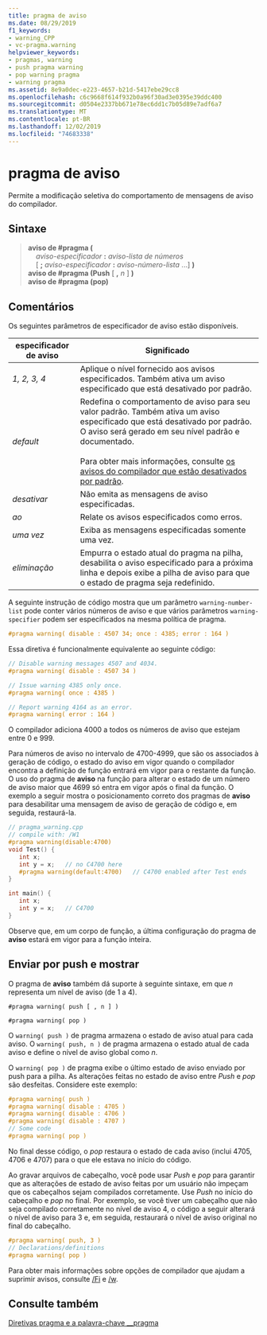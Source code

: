 ```yaml
---
title: pragma de aviso
ms.date: 08/29/2019
f1_keywords:
- warning_CPP
- vc-pragma.warning
helpviewer_keywords:
- pragmas, warning
- push pragma warning
- pop warning pragma
- warning pragma
ms.assetid: 8e9a0dec-e223-4657-b21d-5417ebe29cc8
ms.openlocfilehash: c6c9668f614f932b0a96f30ad3e0395e39ddc400
ms.sourcegitcommit: d0504e2337bb671e78ec6dd1c7b05d89e7adf6a7
ms.translationtype: MT
ms.contentlocale: pt-BR
ms.lasthandoff: 12/02/2019
ms.locfileid: "74683338"
---
```

# <a name="warning-pragma"></a>pragma de aviso

Permite a modificação seletiva do comportamento de mensagens de aviso do compilador.

## <a name="syntax"></a>Sintaxe

> **aviso de #pragma (** \
> &nbsp;&nbsp;&nbsp;&nbsp;*aviso-especificador* **:** *aviso-lista de números*\
> &nbsp;&nbsp;&nbsp;&nbsp;[ **;** *aviso-especificador* **:** *aviso-número-lista* ...] **)** \
> **aviso de #pragma (Push** [ **,** *n* ] **)** \
> **aviso de #pragma (pop)**

## <a name="remarks"></a>Comentários

Os seguintes parâmetros de especificador de aviso estão disponíveis.

|especificador de aviso|Significado|
|------------------------|-------------|
|*1, 2, 3, 4*|Aplique o nível fornecido aos avisos especificados. Também ativa um aviso especificado que está desativado por padrão.|
|*default*|Redefina o comportamento de aviso para seu valor padrão. Também ativa um aviso especificado que está desativado por padrão. O aviso será gerado em seu nível padrão e documentado.<br /><br /> Para obter mais informações, consulte [os avisos do compilador que estão desativados por padrão](../preprocessor/compiler-warnings-that-are-off-by-default.md).|
|*desativar*|Não emita as mensagens de aviso especificadas.|
|*ao*|Relate os avisos especificados como erros.|
|*uma vez*|Exiba as mensagens especificadas somente uma vez.|
|*eliminação*|Empurra o estado atual do pragma na pilha, desabilita o aviso especificado para a próxima linha e depois exibe a pilha de aviso para que o estado de pragma seja redefinido.|

A seguinte instrução de código mostra que um parâmetro `warning-number-list` pode conter vários números de aviso e que vários parâmetros `warning-specifier` podem ser especificados na mesma política de pragma.

```cpp
#pragma warning( disable : 4507 34; once : 4385; error : 164 )
```

Essa diretiva é funcionalmente equivalente ao seguinte código:

```cpp
// Disable warning messages 4507 and 4034.
#pragma warning( disable : 4507 34 )

// Issue warning 4385 only once.
#pragma warning( once : 4385 )

// Report warning 4164 as an error.
#pragma warning( error : 164 )
```

O compilador adiciona 4000 a todos os números de aviso que estejam entre 0 e 999.

Para números de aviso no intervalo de 4700-4999, que são os associados à geração de código, o estado do aviso em vigor quando o compilador encontra a definição de função entrará em vigor para o restante da função. O uso do pragma de **aviso** na função para alterar o estado de um número de aviso maior que 4699 só entra em vigor após o final da função. O exemplo a seguir mostra o posicionamento correto dos pragmas de **aviso** para desabilitar uma mensagem de aviso de geração de código e, em seguida, restaurá-la.

```cpp
// pragma_warning.cpp
// compile with: /W1
#pragma warning(disable:4700)
void Test() {
   int x;
   int y = x;   // no C4700 here
   #pragma warning(default:4700)   // C4700 enabled after Test ends
}

int main() {
   int x;
   int y = x;   // C4700
}
```

Observe que, em um corpo de função, a última configuração do pragma de **aviso** estará em vigor para a função inteira.

## <a name="push-and-pop"></a>Enviar por push e mostrar

O pragma de **aviso** também dá suporte à seguinte sintaxe, em que *n* representa um nível de aviso (de 1 a 4).

`#pragma warning( push [ , n ] )`

`#pragma warning( pop )`

O `warning( push )` de pragma armazena o estado de aviso atual para cada aviso. O `warning( push, n )` de pragma armazena o estado atual de cada aviso e define o nível de aviso global como *n*.

O `warning( pop )` de pragma exibe o último estado de aviso enviado por push para a pilha. As alterações feitas no estado de aviso entre *Push* e *pop* são desfeitas. Considere este exemplo:

```cpp
#pragma warning( push )
#pragma warning( disable : 4705 )
#pragma warning( disable : 4706 )
#pragma warning( disable : 4707 )
// Some code
#pragma warning( pop )
```

No final desse código, o *pop* restaura o estado de cada aviso (inclui 4705, 4706 e 4707) para o que ele estava no início do código.

Ao gravar arquivos de cabeçalho, você pode usar *Push* e *pop* para garantir que as alterações de estado de aviso feitas por um usuário não impeçam que os cabeçalhos sejam compilados corretamente. Use *Push* no início do cabeçalho e *pop* no final. Por exemplo, se você tiver um cabeçalho que não seja compilado corretamente no nível de aviso 4, o código a seguir alterará o nível de aviso para 3 e, em seguida, restaurará o nível de aviso original no final do cabeçalho.

```cpp
#pragma warning( push, 3 )
// Declarations/definitions
#pragma warning( pop )
```

Para obter mais informações sobre opções de compilador que ajudam a suprimir avisos, consulte [/Fi](../build/reference/fi-name-forced-include-file.md) e [/w](../build/reference/compiler-option-warning-level.md).

## <a name="see-also"></a>Consulte também

[Diretivas pragma e a palavra-chave __pragma](../preprocessor/pragma-directives-and-the-pragma-keyword.md)
